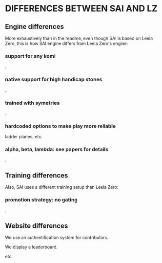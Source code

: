 # DIFFERENCES BETWEEN SAI AND LZ

## Engine differences

More exhaustively than in the readme, even though SAI is based on Leela Zero,
 this is how SAI engine differs from Leela Zero's engine:

### support for any komi

.

### native support for high handicap stones

.

### trained with symetries

.

### hardcoded options to make play more reliable

ladder planes, etc.

### alpha, beta, lambda: see papers for details

.

## Training differences

Also, SAI uses a different training setup than Leela Zero:

### promotion strategy: no gating

.

## Website differences

We use an authentification system for contributors.

We display a leaderboard.

etc.
